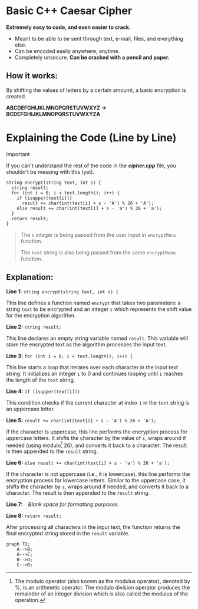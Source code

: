 # Basic C++ Caesar Cipher
**Extremely easy to code, and even easier to crack.**
- Meant to be able to be sent through text, e-mail, files, and everything else.
- Can be encoded easily anywhere, anytime.
- Completely unsecure. **Can be cracked with a pencil and paper.**
## How it works:
By shifting the values of letters by a certain amoumt, a basic encryption is created.

**ABCDEFGHIJKLMNOPQRSTUVWXYZ → BCDEFGHIJKLMNOPQRSTUVWXYZA**
# Explaining the Code (Line by Line)
> [!IMPORTANT]
> If you can't understand the rest of the code in the ***cipher.cpp*** file, you shouldn't be messing with this (yet).
```
string encrypt(string text, int s) {
  string result;
  for (int i = 0; i < text.length(); i++) {
    if (isupper(text[i]))
      result += char(int(text[i] + s - 'A') % 26 + 'A');
    else result += char(int(text[i] + s - 'a') % 26 + 'a');
  }
  return result;
}
```

> The `s` integer is being passed from the user input in `encryptMenu` function.
> 
> The `text` string is also being passed from the same `encryptMenu` function.

## Explanation:
**Line 1:** `string encrypt(string text, int s) {`

This line defines a function named `encrypt` that takes two parameters: a string `text` to be encrypted and an integer `s` which represents the shift value for the encryption algorithm.

**Line 2:** `string result;`

This line declares an empty string variable named `result`. This variable will store the encrypted text as the algorithm processes the input text.

**Line 3:** `for (int i = 0; i < text.length(); i++) {`

This line starts a loop that iterates over each character in the input text string. It initializes an integer `i` to 0 and continues looping until `i` reaches the length of the `text` string.

**Line 4:** `if (isupper(text[i]))`

This condition checks if the current character at index `i` in the `text` string is an uppercase letter.

**Line 5:** `result += char(int(text[i] + s - 'A') % 26 + 'A');`

If the character is uppercase, this line performs the encryption process for uppercase letters. It shifts the character by the value of `s`, wraps around if needed (using modulo[^1] 26), and converts it back to a character. The result is then appended to the `result` string.

**Line 6:** `else result += char(int(text[i] + s - 'a') % 26 + 'a');`

If the character is not uppercase (i.e., it is lowercase), this line performs the encryption process for lowercase letters. Similar to the uppercase case, it shifts the character by `s`, wraps around if needed, and converts it back to a character. The result is then appended to the `result` string.

**Line 7:** `
`
*Blank space for formatting purposes.*

**Line 8:** `return result;`

After processing all characters in the input text, the function returns the final encrypted string stored in the `result` variable.

[^1]: The modulo operator (also known as the modulus operator), denoted by %, is an arithmetic operator. The modulo division operator produces the remainder of an integer division which is also called the modulus of the operation.


```mermaid
graph TD;
    A-->B;
    A-->C;
    B-->D;
    C-->D;
```
